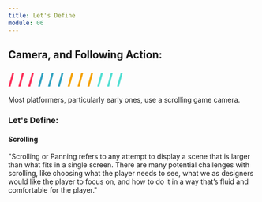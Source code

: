 ```yaml
---
title: Let's Define
module: 06
---
```


## Camera, and Following Action:
<span style="color: #FC315A; font-size: xx-large; font-weight: bold">/ / / </span>
<span style="color: #33A3C1; font-size: xx-large; font-weight: bold">/ / / </span>
<span style="color: #F5A205; font-size: xx-large; font-weight: bold">/ / / </span>
<span style="color: #53DFD3; font-size: xx-large; font-weight: bold">/ / /</span>

Most platformers, particularly early ones, use a scrolling game camera.

### Let's Define:

#### Scrolling
"Scrolling or Panning refers to any attempt to display a scene that is larger than what fits in a single screen. There are many potential challenges with scrolling, like choosing what the player needs to see, what we as designers would like the player to focus on, and how to do it in a way that’s fluid and comfortable for the player."
